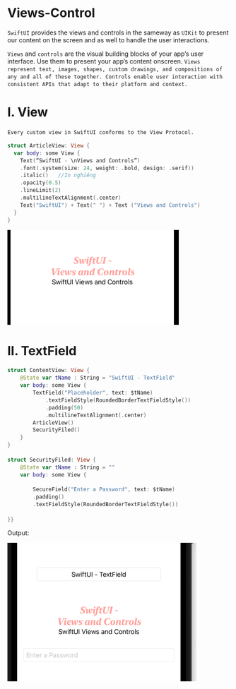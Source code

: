# Views-Control

`SwiftUI` provides the views and controls in the sameway as `UIKit` to present our content on the screen and as well to handle the user interactions.

`Views` and `controls` are the visual building blocks of your app’s user interface. Use them to present your app’s content onscreen. `Views represent text, images, shapes, custom drawings, and compositions of any and all of these together. Controls enable user interaction with consistent APIs that adapt to their platform and context.`

# I. View

`Every custom view in SwiftUI conforms to the View Protocol.`

```swift
struct ArticleView: View {
  var body: some View {
    Text(“SwiftUI - \nViews and Controls”)
    .font(.system(size: 24, weight: .bold, design: .serif))
    .italic()   //In nghiêng
    .opacity(0.5)
    .lineLimit(2)
    .multilineTextAlignment(.center)
    Text("SwiftUI") + Text(" ") + Text ("Views and Controls")
  }
}
```

![](images/View-Controls/text.jpeg)

# II. TextField

```swift
struct ContentView: View {
    @State var tName : String = "SwiftUI - TextField"
    var body: some View {
        TextField("Placeholder", text: $tName)
            .textFieldStyle(RoundedBorderTextFieldStyle())
            .padding(50)
            .multilineTextAlignment(.center)
        ArticleView()
        SecurityFiled()
    }
}

struct SecurityFiled: View {
    @State var tName : String = ""
    var body: some View {
        
        SecureField("Enter a Password", text: $tName)
        .padding()
        .textFieldStyle(RoundedBorderTextFieldStyle())
        
}}
```

Output:

![](images/View-Controls/textFiled.png)

